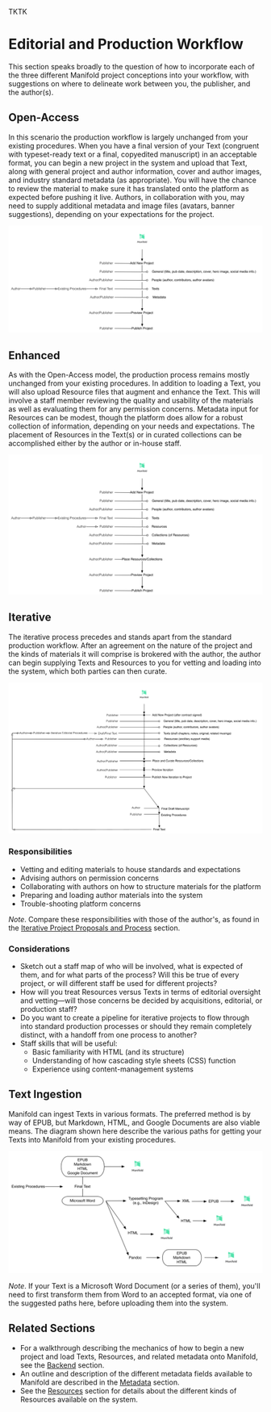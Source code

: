 TKTK
# Editorial and Production Workflow
This section speaks broadly to the question of how to incorporate each of the three different Manifold project conceptions into your workflow, with suggestions on where to delineate work between you, the publisher, and the author(s).

## Open-Access
In this scenario the production workflow is largely unchanged from your existing procedures. When you have a final version of your Text (congruent with typeset-ready text or a final, copyedited manuscript) in an acceptable format, you can begin a new project in the system and upload that Text, along with general project and author information, cover and author images, and industry standard metadata (as appropriate). You will have the chance to review the material to make sure it has translated onto the platform as expected before pushing it live. Authors, in collaboration with you, may need to supply additional metadata and image files (avatars, banner suggestions), depending on your expectations for the project.

![Open-access workflow](/assets/oa-workflow.jpg)

## Enhanced
As with the Open-Access model, the production process remains mostly unchanged from your existing procedures. In addition to loading a Text, you will also upload Resource files that augment and enhance the Text. This will involve a staff member reviewing the quality and usability of the materials as well as evaluating them for any permission concerns. Metadata input for Resources can be modest, though the platform does allow for a robust collection of information, depending on your needs and expectations. The placement of Resources in the Text(s) or in curated collections can be accomplished either by the author or in-house staff.

![Enhanced workflow](/assets/enhanced-workflow.jpg)

## Iterative
The iterative process precedes and stands apart from the standard production workflow. After an agreement on the nature of the project and the kinds of materials it will comprise is brokered with the author, the author can begin supplying Texts and Resources to you for vetting and loading into the system, which both parties can then curate.

![Enhanced workflow](/assets/iterative-workflow.jpg)

### Responsibilities
*   Vetting and editing materials to house standards and expectations
*   Advising authors on permission concerns
*   Collaborating with authors on how to structure materials for the platform
*   Preparing and loading author materials into the system
*   Trouble-shooting platform concerns

*Note*. Compare these responsibilities with those of the author's, as found in the [Iterative Project Proposals and Process](proposals.md) section.

### Considerations
*   Sketch out a staff map of who will be involved, what is expected of them, and for what parts of the process? Will this be true of every project, or will different staff be used for different projects?
*   How will you treat Resources versus Texts in terms of editorial oversight and vetting—will those concerns be decided by acquisitions, editorial, or production staff?
*   Do you want to create a pipeline for iterative projects to flow through into standard production processes or should they remain completely distinct, with a handoff from one process to another?
*   Staff skills that will be useful:
    *   Basic familiarity with HTML (and its structure)
    *   Understanding of how cascading style sheets (CSS) function
    *   Experience using content-management systems

## Text Ingestion
Manifold can ingest Texts in various formats. The preferred method is by way of EPUB, but Markdown, HTML, and Google Documents are also viable means. The diagram shown here describe the various paths for getting your Texts into Manifold from your existing procedures.

![Text paths into Manifold](/assets/text-paths.jpg)

*Note*. If your Text is a Microsoft Word Document (or a series of them), you'll need to first transform them from Word to an accepted format, via one of the suggested paths here, before uploading them into the system.

## Related Sections
*   For a walkthrough describing the mechanics of how to begin a new project and load Texts, Resources, and related metadata onto Manifold, see the [Backend](backend.md) section.
*   An outline and description of the different metadata fields available to Manifold are described in the [Metadata](metadata.md) section.
*   See the [Resources](resources.md) section for details about the different kinds of Resources available on the system.
